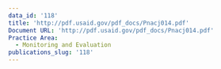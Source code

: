 ```yaml
---
data_id: '118'
title: 'http://pdf.usaid.gov/pdf_docs/Pnacj014.pdf'
Document URL: 'http://pdf.usaid.gov/pdf_docs/Pnacj014.pdf'
Practice Area:
  - Monitoring and Evaluation
publications_slug: '118'
---
```

